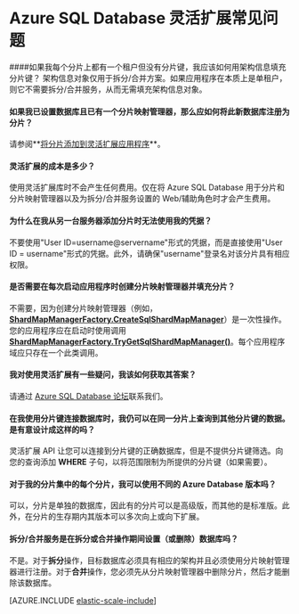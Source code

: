 <properties title="Azure SQL Elastic Scale FAQ" pageTitle="Azure SQL 灵活扩展常见问题" description="关于 Azure SQL Database 灵活扩展的常见问题。" metaKeywords="sharding scaling, Azure SQL Database sharding, elastic scale" services="sql-database" documentationCenter="" manager="jhubbard" authors="sidneyh"/>
<tags ms.service="sql-database"
    ms.date="02/16/2015"
    wacn.date=""
    />

# Azure SQL Database 灵活扩展常见问题 

####如果我每个分片上都有一个租户但没有分片键，我应该如何用架构信息填充分片键？
架构信息对象仅用于拆分/合并方案。如果应用程序在本质上是单租户，则它不需要拆分/合并服务，从而无需填充架构信息对象。

#### 如果我已设置数据库且已有一个分片映射管理器，那么应如何将此新数据库注册为分片？
请参阅**[将分片添加到灵活扩展应用程序](/zh-cn/documentation/articles/sql-database-elastic-scale-add-a-shard/)**。 

#### 灵活扩展的成本是多少？
使用灵活扩展库时不会产生任何费用。仅在将 Azure SQL Database 用于分片和分片映射管理器以及为拆分/合并服务设置的 Web/辅助角色时才会产生费用。

#### 为什么在我从另一台服务器添加分片时无法使用我的凭据？
不要使用"User ID=username@servername"形式的凭据，而是直接使用"User ID = username"形式的凭据。此外，请确保"username"登录名对该分片具有相应权限。

#### 是否需要在每次启动应用程序时创建分片映射管理器并填充分片？
不需要，因为创建分片映射管理器（例如，**[ShardMapManagerFactory.CreateSqlShardMapManager](http://msdn.microsoft.co/zh-cn/library/azure/microsoft.azure.sqldatabase.elasticscale.shardmanagement.shardmapmanagerfactory.createsqlshardmapmanager.aspx)**）是一次性操作。您的应用程序应在启动时使用调用 **[ShardMapManagerFactory.TryGetSqlShardMapManager()](http://msdn.microsoft.co/zh-cn/library/azure/microsoft.azure.sqldatabase.elasticscale.shardmanagement.shardmapmanagerfactory.trygetsqlshardmapmanager.aspx)**。每个应用程序域应只存在一个此类调用。

#### 我对使用灵活扩展有一些疑问，我该如何获取其答案？ 
请通过 [Azure SQL Database 论坛](https://social.msdn.microsoft.com/Forums/zh-CN/home?forum=windowsazurezhchs)联系我们。

#### 在我使用分片键连接数据库时，我仍可以在同一分片上查询到其他分片键的数据。是有意设计成这样的吗？
灵活扩展 API 让您可以连接到分片键的正确数据库，但是不提供分片键筛选。向您的查询添加 **WHERE** 子句，以将范围限制为所提供的分片键（如果需要）。

#### 对于我的分片集中的每个分片，我可以使用不同的 Azure Database 版本吗？
可以，分片是单独的数据库，因此有的分片可以是高级版，而其他的是标准版。此外，在分片的生存期内其版本可以多次向上或向下扩展。

#### 拆分/合并服务是在拆分或合并操作期间设置（或删除）数据库吗？ 
不是。对于**拆分**操作，目标数据库必须具有相应的架构并且必须使用分片映射管理器进行注册。对于**合并**操作，您必须先从分片映射管理器中删除分片，然后才能删除该数据库。

[AZURE.INCLUDE [elastic-scale-include](../includes/elastic-scale-include.md)]
